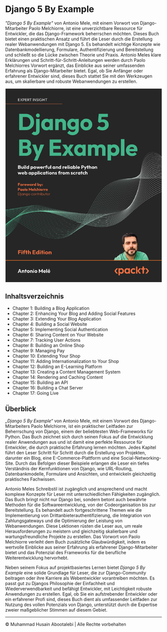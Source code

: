 <!-- ©©©©©©©©©©©©©©©©©©©©©©©© All Rights Are Reserved By Muhammad Husain Abootalebi ©©©©©©©©©©©©©©©©©©©©©©©©©©©©©©©©©© -->

# Django 5 By Example

*"Django 5 By Example"* von Antonio Mele, mit einem Vorwort von Django-Mitarbeiter Paolo Melchiorre, ist eine unverzichtbare Ressource für Entwickler, die das Django-Framework beherrschen möchten. Dieses Buch bietet einen praktischen Ansatz und führt die Leser durch die Erstellung realer Webanwendungen mit Django 5. Es behandelt wichtige Konzepte wie Datenbankmodellierung, Formulare, Authentifizierung und Bereitstellung und schließt so die Lücke zwischen Theorie und Praxis. Antonio Meles klare Erklärungen und Schritt-für-Schritt-Anleitungen werden durch Paolo Melchiorres Vorwort ergänzt, das Einblicke aus seiner umfassenden Erfahrung als Django-Mitarbeiter bietet. Egal, ob Sie Anfänger oder erfahrener Entwickler sind, dieses Buch stattet Sie mit den Werkzeugen aus, um skalierbare und robuste Webanwendungen zu erstellen.

![Django For Beginners](../../assets/Books/Book%20Covers/0%20-%204%20-%20Django%205%20By%20Example.webp)

## Inhaltsverzeichnis

- Chapter 1: Building a Blog Application
- Chapter 2: Enhancing Your Blog and Adding Social Features
- Chapter 3: Extending Your Blog Application
- Chapter 4: Building a Social Website
- Chapter 5: Implementing Social Authentication
- Chapter 6: Sharing Content on Your Website
- Chapter 7: Tracking User Actions
- Chapter 8: Building an Online Shop
- Chapter 9: Managing Pay
- Chapter 10: Extending Your Shop
- Chapter 11: Adding Internationalization to Your Shop
- Chapter 12: Building an E-Learning Platform
- Chapter 13: Creating a Content Management System
- Chapter 14: Rendering and Caching Content
- Chapter 15: Building an API
- Chapter 16: Building a Chat Server
- Chapter 17: Going Live

## Überblick

*„Django 5 By Example“* von Antonio Mele, mit einem Vorwort des Django-Mitarbeiters Paolo Melchiorre, ist ein praktischer Leitfaden zur Beherrschung von Django, einem der beliebtesten Web-Frameworks für Python. Das Buch zeichnet sich durch seinen Fokus auf die Entwicklung realer Anwendungen aus und ist damit eine perfekte Ressource für Entwickler, die durch praktische Erfahrung lernen möchten. Jedes Kapitel führt den Leser Schritt für Schritt durch die Erstellung von Projekten, darunter ein Blog, eine E-Commerce-Plattform und eine Social-Networking-Site. Durch das Befolgen dieser Beispiele erlangen die Leser ein tiefes Verständnis der Kernfunktionen von Django, wie URL-Routing, Datenbankmodelle, Formulare und Ansichten, und entwickeln gleichzeitig praktisches Fachwissen.

Antonio Meles Schreibstil ist zugänglich und ansprechend und macht komplexe Konzepte für Leser mit unterschiedlichen Fähigkeiten zugänglich. Das Buch bringt nicht nur Django bei, sondern betont auch bewährte Methoden für die Softwareentwicklung, von der Codeorganisation bis zur Bereitstellung. Es behandelt auch fortgeschrittene Themen wie die Implementierung von Drittanbieterauthentifizierung, die Integration von Zahlungsgateways und die Optimierung der Leistung von Webanwendungen. Diese Lektionen rüsten die Leser aus, um reale Herausforderungen zu meistern und gleichzeitig skalierbare und wartungsfreundliche Projekte zu erstellen. Das Vorwort von Paolo Melchiorre verleiht dem Buch zusätzliche Glaubwürdigkeit, indem es wertvolle Einblicke aus seiner Erfahrung als erfahrener Django-Mitarbeiter bietet und das Potenzial des Frameworks für die berufliche Weiterentwicklung hervorhebt.

Neben seinem Fokus auf projektbasiertes Lernen bietet *Django 5 By Example* eine solide Grundlage für Leser, die zur Django-Community beitragen oder ihre Karriere als Webentwickler vorantreiben möchten. Es passt gut zu Djangos Philosophie der Einfachheit und Wiederverwendbarkeit und befähigt Entwickler, mit Leichtigkeit robuste Anwendungen zu erstellen. Egal, ob Sie ein aufstrebender Entwickler oder ein erfahrener Profi sind, dieses Buch dient als umfassender Leitfaden zur Nutzung des vollen Potenzials von Django, unterstützt durch die Expertise zweier maßgeblicher Stimmen auf diesem Gebiet.

---

© Muhammad Husain Abootalebi | Alle Rechte vorbehalten

<!-- ©©©©©©©©©©©©©©©©©©©©©©©© All Rights Are Reserved By Muhammad Husain Abootalebi ©©©©©©©©©©©©©©©©©©©©©©©©©©©©©©©©©© -->
